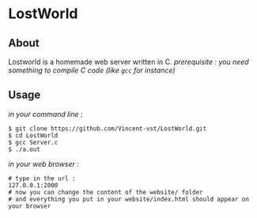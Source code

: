 # LostWorld

## About  

Lostworld is a homemade web server written in C.
*prerequisite : you need something to compile C code (like `gcc` for instance)*

## Usage  

*in your command line :*

```
$ git clone https://github.com/Vincent-vst/LostWorld.git
$ cd LostWorld 
$ gcc Server.c
$ ./a.out 
```

*in your web browser :*

```
# type in the url : 
127.0.0.1:2000
# now you can change the content of the website/ folder
# and everything you put in your website/index.html should appear on your browser
```


